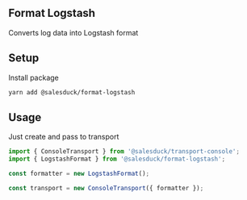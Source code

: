 ## Format Logstash

Converts log data into Logstash format

## Setup

Install package

```bash
yarn add @salesduck/format-logstash
```

## Usage

Just create and pass to transport

```ts
import { ConsoleTransport } from '@salesduck/transport-console';
import { LogstashFormat } from '@salesduck/format-logstash';

const formatter = new LogstashFormat();

const transport = new ConsoleTransport({ formatter });
```
